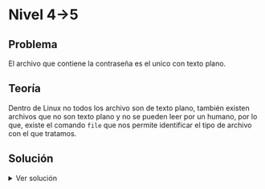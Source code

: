 # Nivel 4->5

## Problema

El archivo que contiene  la contraseña es el unico con texto plano.

## Teoría

Dentro de Linux no  todos los archivo son de texto plano, también existen archivos que no son texto plano y no se pueden leer
por un humano, por lo que, existe el comando `file` que nos permite identificar el tipo de archivo con el que tratamos.

## Solución

<details>

<summary>Ver solución</summary>

Para identificar el archivo con el texto pñano dentro del directorio `inhere` solo tenemos que ultizar el comando `file` en todo el
directorio esto se puede lograr con el operador `*`  es el operador **wildcard** que se ultiliza para representar **cero o más caracteres**. Lo que nos deja con el siguiente comando para encontrar el archivo con el texto plano:

```bash
file inhere/*
```

El nos muestra el siguiente resultado:

```bash
inhere/-file00: data
inhere/-file01: data
inhere/-file02: data
inhere/-file03: data
inhere/-file04: data
inhere/-file05: data
inhere/-file06: data
inhere/-file07: ASCII text
inhere/-file08: data
inhere/-file09: data
```

Podemos ver claramente que el archivo con la contraseña es el archivo `-file07` el que podemos leer facilmente con el comando:

```bash
cat  inhere/-file07
```

</details>
